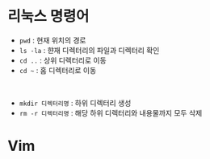 # 리눅스 명령어
- `pwd` : 현재 위치의 경로
- `ls -la` : 햔재 디렉터리의 파일과 디렉터리 확인
- `cd ..` : 상위 디렉터리로 이동
- `cd ~` : 홈 디렉터리로 이동
<br>

- `mkdir 디렉터리명` : 하위 디렉터리 생성
- `rm -r 디렉터리명` : 해당 하위 디렉터리와 내용물까지 모두 삭제

# Vim



